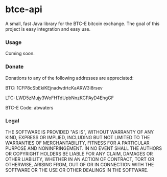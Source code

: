 btce-api
========

A small, fast Java library for the BTC-E bitcoin exchange.  The goal of this project is easy integration and easy use.

### Usage

Coming soon.

### Donate

Donations to any of the following addresses are appreciated:

BTC:  1CFP8cSbEkiKEjnadwdrtcKaARW3i8rsev

LTC:  LWD5zMujy3WoFHTdUpbNnzKCPAyD4EhgGF

BTC-E Code: abwaters

### Legal

THE SOFTWARE IS PROVIDED "AS IS", WITHOUT WARRANTY OF ANY KIND, EXPRESS OR IMPLIED, INCLUDING BUT NOT LIMITED TO THE WARRANTIES OF MERCHANTABILITY, FITNESS FOR A 
PARTICULAR PURPOSE AND NONINFRINGEMENT. IN NO EVENT SHALL THE AUTHORS OR COPYRIGHT HOLDERS BE LIABLE FOR ANY CLAIM, DAMAGES OR OTHER LIABILITY, 
WHETHER IN AN ACTION OF CONTRACT, TORT OR OTHERWISE, ARISING FROM, OUT OF OR IN CONNECTION WITH THE SOFTWARE OR THE USE OR OTHER DEALINGS IN THE SOFTWARE.
